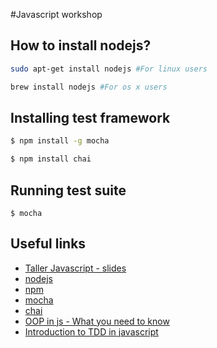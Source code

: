 #Javascript workshop

## How to install nodejs?
```bash
sudo apt-get install nodejs #For linux users

brew install nodejs #For os x users
```

## Installing test framework

```bash
$ npm install -g mocha
```

```bash
$ npm install chai
```

## Running test suite

```
$ mocha
```

## Useful links
- [Taller Javascript - slides](https://docs.google.com/presentation/d/1TuEphTqgHyGUGrx_zapc2v1o2XGF3PNQt5UYwhzY5X8/edit?usp=sharing)
- [nodejs](https://nodejs.org)
- [npm](https://www.npmjs.com/)
- [mocha](https://mochajs.org/)
- [chai](http://chaijs.com/)
- [OOP in js - What you need to know](http://javascriptissexy.com/oop-in-javascript-what-you-need-to-know/)
- [Introduction to TDD in javascript](http://tutorials.pluralsight.com/front-end-javascript/introduction-to-test-driven-development-in-javascript)
